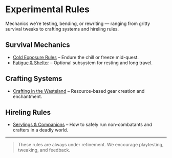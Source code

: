 # Experimental Rules

Mechanics we're testing, bending, or rewriting — ranging from gritty survival tweaks to crafting systems and hireling rules.

## Survival Mechanics

- [Cold Exposure Rules]() – Endure the chill or freeze mid-quest.
- [Fatigue & Shelter]() – Optional subsystem for resting and long travel.

## Crafting Systems

- [Crafting in the Wasteland]() – Resource-based gear creation and enchantment.

## Hireling Rules

- [Servlings & Companions]() – How to safely run non-combatants and crafters in a deadly world.

---

> These rules are always under refinement. We encourage playtesting, tweaking, and feedback.
